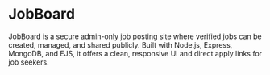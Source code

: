 # JobBoard
JobBoard is a secure admin-only job posting site where verified jobs can be created, managed, and shared publicly. Built with Node.js, Express, MongoDB, and EJS, it offers a clean, responsive UI and direct apply links for job seekers.
